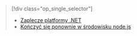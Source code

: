 > [!div class="op_single_selector"]
> * [Zaplecze platformy .NET](../articles/app-service-mobile/app-service-mobile-dotnet-backend-how-to-use-server-sdk.md)
> * [Kończyć się ponownie w środowisku node.js](../articles/app-service-mobile/app-service-mobile-node-backend-how-to-use-server-sdk.md)
> 
> 

